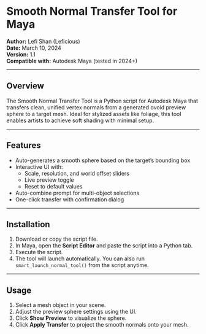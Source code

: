 # Smooth Normal Transfer Tool for Maya

**Author:** Lefi Shan (Leficious)  
**Date:** March 10, 2024  
**Version:** 1.1  
**Compatible with:** Autodesk Maya (tested in 2024+)

---

## Overview

The Smooth Normal Transfer Tool is a Python script for Autodesk Maya that transfers clean, unified vertex normals from a generated ovoid preview sphere to a target mesh. Ideal for stylized assets like foliage, this tool enables artists to achieve soft shading with minimal setup.

---

## Features

- Auto-generates a smooth sphere based on the target’s bounding box
- Interactive UI with:
  - Scale, resolution, and world offset sliders
  - Live preview toggle
  - Reset to default values
- Auto-combine prompt for multi-object selections
- One-click transfer with confirmation dialog

---

## Installation

1. Download or copy the script file.
2. In Maya, open the **Script Editor** and paste the script into a Python tab.
3. Execute the script.
4. The tool will launch automatically. You can also run `smart_launch_normal_tool()` from the script anytime.

---

## Usage

1. Select a mesh object in your scene.
2. Adjust the preview sphere settings using the UI.
3. Click **Show Preview** to visualize the sphere.
4. Click **Apply Transfer** to project the smooth normals onto your mesh.
